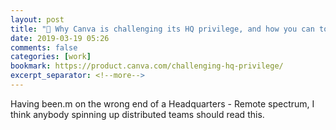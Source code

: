 ```yaml
---
layout: post
title: "🔖 Why Canva is challenging its HQ privilege, and how you can too &#8211; Product at Canva"
date: 2019-03-19 05:26
comments: false
categories: [work]
bookmark: https://product.canva.com/challenging-hq-privilege/
excerpt_separator: <!--more-->
---
```

Having been.m on the wrong end of a Headquarters - Remote spectrum, I think anybody spinning up distributed teams should read this.<!--more-->
